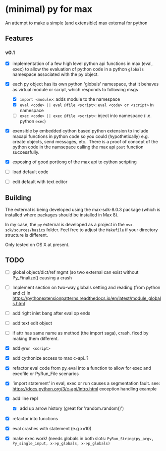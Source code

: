 # (minimal) py for max

An attempt to make a simple (and extensible) max external for python


## Features

### v0.1

- [x] implementation of a few high level python api functions in max (eval, exec) to 
	    allow the evaluation of python code in a python `globals` namespace associated with the py object.
- [x] each py object has its own python 'globals' namespace, that it behaves as virtual module or script, which responds
      to following msgs
	- [x] `import <module>`: adds module to the namespace
	- [x] `eval <code> || eval @file <script>`: `eval <code> or <script>` in namespace
	- [ ] `exec <code> || exec @file <script>`: inject into namespace (i.e. python `exec`)

- [x] exensible by embedded cython based python extension to include maxapi functions in python code so you could 
      (hypothetically) e.g. create objects, send messages, etc.. There is a proof of concept of the python code in the namsepace calling the max api `post` function successfully.
- [x] exposing of good portiong of the max api to cython scripting
- [ ] load default code
- [ ] edit default with text editor


## Building

The external is being developed  using the max-sdk-8.0.3 package (which is installed where packages should be installed in Max 8).

In my case, the `py` external is developed as a project in the  `msx-sdk/sources/basics` folder. Feel free to adjust the `Makefile` if your directory structure is different.

Only tested on OS X at present.


## TODO


- [ ] global object/dict/ref mgmt (so two external can exist without Py_Finalize() causing a crash
- [ ] Implement section on two-way globals setting and reading (from python and c) in https://pythonextensionpatterns.readthedocs.io/en/latest/module_globals.html
- [ ] add right inlet bang after eval op ends
- [ ] add text edit object
- [ ] if attr has same name as method (the import saga), crash. fixed by making them different.
- [x] add `@run <script>`
- [x] add cythonize access to max c-api..?
- [x] refactor eval code from py_eval into a function to allow for exec and execfile or PyRun_File scenarios
- [x] 'import statement' in eval, exec or run causes a segmentation fault. see: https://docs.python.org/3/c-api/intro.html exception handling example
- [x] add line repl
	- [x] add up arrow history (great for 'random.random()')
- [x] refactor into functions
- [x] eval crashes with statement (e.g x=10)
- [x] make exec work! (needs globals in both slots: `PyRun_String(py_argv, Py_single_input, x->p_globals, x->p_globals)`


